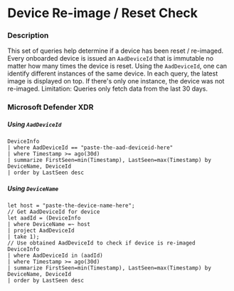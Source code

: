 # Device Re-image / Reset Check

### Description
This set of queries help determine if a device has been reset / re-imaged.
Every onboarded device is issued an `AadDeviceId` that is immutable no matter how many times the device is reset.
Using the `AadDeviceId`, one can identify different instances of the same device.
In each query, the latest image is displayed on top.
If there's only one instance, the device was not re-imaged.
Limitation: Queries only fetch data from the last 30 days.

### Microsoft Defender XDR
##### Using `AadDeviceId`
```KQL
DeviceInfo
| where AadDeviceId == "paste-the-aad-deviceid-here"
| where Timestamp >= ago(30d)
| summarize FirstSeen=min(Timestamp), LastSeen=max(Timestamp) by DeviceName, DeviceId
| order by LastSeen desc
```

##### Using `DeviceName`
```KQL
let host = "paste-the-device-name-here";
// Get AadDeviceId for device
let aadId = (DeviceInfo
| where DeviceName =~ host
| project AadDeviceId
| take 1);
// Use obtained AadDeviceId to check if device is re-imaged
DeviceInfo
| where AadDeviceId in (aadId)
| where Timestamp >= ago(30d)
| summarize FirstSeen=min(Timestamp), LastSeen=max(Timestamp) by DeviceName, DeviceId
| order by LastSeen desc
```
